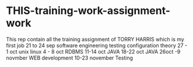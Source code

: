 # THIS-training-work-assignment-work
This rep contain all the training assignment of TORRY HARRIS which is my first job 
21 to 24 sep software engineering testing configuration theory
27 - 1 oct unix linux
4 - 8 oct RDBMS
11-14 oct JAVA
18-22 oct JAVA
26oct -9 novmber WEB development
10-23 november Testing
